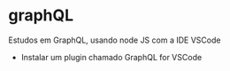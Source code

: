 # graphQL
Estudos em GraphQL, usando node JS com a IDE VSCode

- Instalar um plugin chamado GraphQL for VSCode
